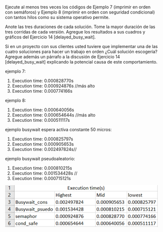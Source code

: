 Ejecute al menos tres veces los códigos de Ejemplo 7 (imprimir en orden con semáforos) y Ejemplo 8 (imprimir en orden con seguridad condicional) con tantos hilos como su sistema operativo permite.

Anote las tres duraciones de cada solución. Tome la mayor duración de las tres corridas de cada versión. Agregue los resultados a sus cuadros y gráficos del Ejercicio 14 [delayed_busy_wait].

Si en un proyecto con sus clientes usted tuviere que implementar una de las cuatro soluciones para hacer un trabajo en orden ¿Cuál solución escogería? Agregue además un párrafo a la discusión de Ejercicio 14 [delayed_busy_wait] explicando la potencial causa de este comportamiento.

ejemplo 7:
1. Execution time: 0.000828770s
2. Execution time: 0.000924876s //más alto
3. Execution time: 0.000774166s

ejemplo 8: 
1. Execution time: 0.000640056s
2. Execution time: 0.000654644s //más alto
3. Execution time: 0.000511117s

ejemplo busywait espera activa constante 50 micros: 
1. Execution time: 0.000825797s
2. Execution time: 0.000905653s
3. Execution time: 0.002497824s//

ejemplo busywait pseudoaleatorio: 
1. Execution time: 0.000810215s
2. Execution time: 0.001534428s //
3. Execution time: 0.000715121s

![Cuadro comparativo](image.png)